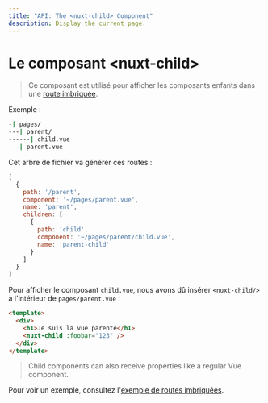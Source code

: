```yaml
---
title: "API: The <nuxt-child> Component"
description: Display the current page.
---
```


# Le composant &lt;nuxt-child&gt;

> Ce composant est utilisé pour afficher les composants enfants dans une [route imbriquée](/guide/routing#routes-imbriqu-es).

Exemple :

```bash
-| pages/
---| parent/
------| child.vue
---| parent.vue
```

Cet arbre de fichier va générer ces routes :

```js
[
  {
    path: '/parent',
    component: '~/pages/parent.vue',
    name: 'parent',
    children: [
      {
        path: 'child',
        component: '~/pages/parent/child.vue',
        name: 'parent-child'
      }
    ]
  }
]
```

Pour afficher le composant `child.vue`, nous avons dû insérer `<nuxt-child/>` à l'intérieur de `pages/parent.vue` :

```html
<template>
  <div>
    <h1>Je suis la vue parente</h1>
    <nuxt-child :foobar="123" />
  </div>
</template>
```

> Child components can also receive properties like a regular Vue component.

Pour voir un exemple, consultez l'[exemple de routes imbriquées](/examples/nested-routes).
